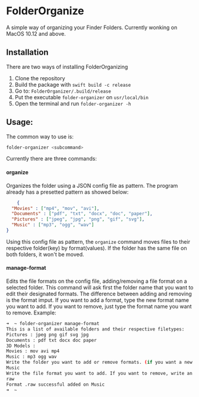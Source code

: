 # FolderOrganize
A simple way of organizing your Finder Folders.
Currently wonking on MacOS 10.12 and above.

## Installation
There are two ways of installing FolderOrganizing
1. Clone the repository
2. Build the package with `swift build -c release`
3. Go to: `FolderOrganizer/.build/release`
4. Put the executable `folder-organizer` on `usr/local/bin`
5. Open the terminal and run `folder-organizer -h`

## Usage:
The common way to use is: 
```bash
folder-organizer <subcommand>
```

Currently there are three commands: 

#### organize 
Organizes the folder using a JSON config file as pattern. The program already has a presetted pattern as
showed below:
```json
    {
  "Movies" : ["mp4", "mov", "avi"],
  "Documents" : ["pdf", "txt", "docx", "doc", "paper"],
  "Pictures" : ["jpeg", "jpg", "png", "gif", "svg"],
  "Music" : ["mp3", "ogg", "wav"]
}
```
Using this config file as pattern, the `organize` command moves files to their respective folder(key) by format(values). If the folder has the same file on both folders, it won't be moved.

#### manage-format
Edits the file formats on the config file, adding/removing a file format on a selected folder.
This command will ask first the folder name that you want to edit their designated formats.
The difference between adding and removing is the format imput. If you want to add a format, type the new format name you want to add. If you want to remove, just type the format name you want to remove.
Example:
```bash
➜  ~ folder-organizer manage-format
This is a list of available folders and their respective filetypes:
Pictures : jpeg png gif svg jpg 
Documents : pdf txt docx doc paper 
3D Models : 
Movies : mov avi mp4 
Music : mp3 ogg wav 
Write the folder you want to add or remove formats. (if you want a new folder, leave this entry empty and use the command "folder-organizer manage-folder"):  
Music
Write the file format you want to add. If you want to remove, write an already existant file formant.
raw
Format .raw successful added on Music
➜  ~  
```
